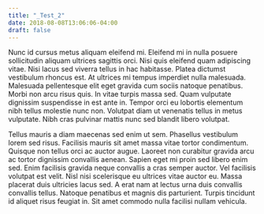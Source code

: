 ```yaml
---
title: "_Test_2"
date: 2018-08-08T13:06:06-04:00
draft: false
---
```


Nunc id cursus metus aliquam eleifend mi. Eleifend mi in nulla posuere sollicitudin aliquam ultrices sagittis orci. Nisi quis eleifend quam adipiscing vitae. Nisi lacus sed viverra tellus in hac habitasse. Platea dictumst vestibulum rhoncus est. At ultrices mi tempus imperdiet nulla malesuada. Malesuada pellentesque elit eget gravida cum sociis natoque penatibus. Morbi non arcu risus quis. In vitae turpis massa sed. Quam vulputate dignissim suspendisse in est ante in. Tempor orci eu lobortis elementum nibh tellus molestie nunc non. Volutpat diam ut venenatis tellus in metus vulputate. Nibh cras pulvinar mattis nunc sed blandit libero volutpat.

Tellus mauris a diam maecenas sed enim ut sem. Phasellus vestibulum lorem sed risus. Facilisis mauris sit amet massa vitae tortor condimentum. Quisque non tellus orci ac auctor augue. Laoreet non curabitur gravida arcu ac tortor dignissim convallis aenean. Sapien eget mi proin sed libero enim sed. Enim facilisis gravida neque convallis a cras semper auctor. Vel facilisis volutpat est velit. Nisl nisi scelerisque eu ultrices vitae auctor eu. Massa placerat duis ultricies lacus sed. A erat nam at lectus urna duis convallis convallis tellus. Natoque penatibus et magnis dis parturient. Turpis tincidunt id aliquet risus feugiat in. Sit amet commodo nulla facilisi nullam vehicula.

